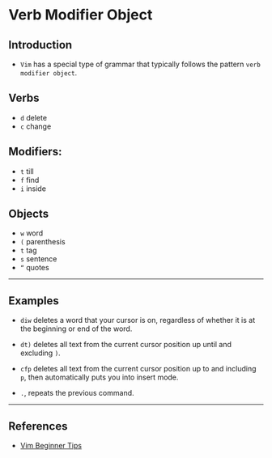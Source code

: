# Verb Modifier Object

## Introduction

* `Vim` has a special type of grammar that typically follows the pattern `verb modifier object`.



## Verbs

* `d` delete
* `c` change

## Modifiers:

* `t` till
* `f` find
* `i` inside

## Objects

* `w` word
* `(` parenthesis
* `t` tag
* `s` sentence
* `“` quotes

---

## Examples

* `diw` deletes a word that your cursor is on, regardless of whether it is at the beginning or end of the word. 

* `dt)` deletes all text from the current cursor position up until and excluding `)`. 

* `cfp` deletes all text from the current cursor position up to and including `p`, then automatically puts you into insert mode. 

* `.`, repeats the previous command.

---

## References

* [Vim Beginner Tips](https://medium.com/swlh/8-vim-tricks-that-will-take-you-from-beginner-to-expert-817ff4870245)